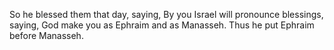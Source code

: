 So he blessed them that day, saying, By you Israel will pronounce blessings, saying, God make you as Ephraim and as Manasseh. Thus he put Ephraim before Manasseh.
